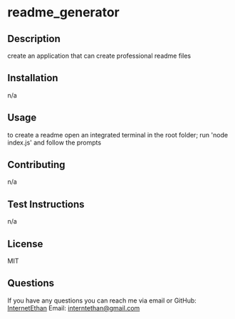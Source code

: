 # readme_generator

## Description
create an application that can create professional readme files

## Installation
n/a

## Usage
to create a readme open an integrated terminal in the root folder; run 'node index.js' and follow the prompts

## Contributing
n/a

## Test Instructions
n/a

## License
MIT

## Questions
If you have any questions you can reach me via email or GitHub:
[InternetEthan](https://github.com/InternetEthan)
Email: interntethan@gmail.com

